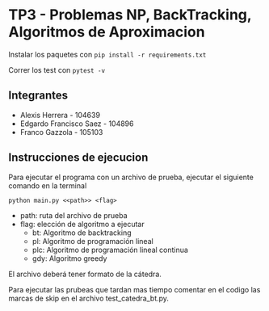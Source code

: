 # TP3 - Problemas NP, BackTracking, Algoritmos de Aproximacion 

Instalar los paquetes con ```pip install -r requirements.txt``` 

Correr los test con ```pytest -v``` 

## Integrantes

* Alexis Herrera - 104639
* Edgardo Francisco Saez - 104896
* Franco Gazzola - 105103

## Instrucciones de ejecucion
Para ejecutar el programa con un archivo de prueba, ejecutar el siguiente comando en la terminal

```python main.py <<path>> <flag>``` 

- path: ruta del archivo de prueba
- flag: elección de algoritmo a ejecutar
    - bt: Algoritmo de backtracking
    - pl: Algoritmo de programación lineal
    - plc: Algoritmo de programación lineal continua
    - gdy: Algoritmo greedy

El archivo deberá tener formato de la cátedra.

Para ejecutar las prubeas que tardan mas tiempo comentar en el codigo las marcas de skip en el archivo test_catedra_bt.py.